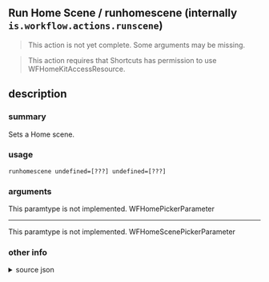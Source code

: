 
## Run Home Scene / runhomescene (internally `is.workflow.actions.runscene`)

> This action is not yet complete. Some arguments may be missing.


> This action requires that Shortcuts has permission to use WFHomeKitAccessResource.


## description
### summary
Sets a Home scene.


### usage
`runhomescene undefined=[???] undefined=[???]`

### arguments
This paramtype is not implemented. WFHomePickerParameter

---

This paramtype is not implemented. WFHomeScenePickerParameter

### other info

<details><summary>source json</summary>
```json
{
	"ActionClass": "WFRunSceneAction",
	"ActionKeywords": [
		"homekit",
		"home",
		"scene"
	],
	"AppIdentifier": "com.apple.Home",
	"Category": "Home",
	"Description": {
		"DescriptionSummary": "Sets a Home scene."
	},
	"InputPassthrough": true,
	"Name": "Run Home Scene",
	"Parameters": [
		{
			"AlwaysShowsButton": true,
			"Class": "WFHomePickerParameter",
			"Description": "The home in which the scene is configured",
			"DisallowedVariableTypes": [
				"Variable"
			],
			"Key": "WFHomeName",
			"Label": "Home"
		},
		{
			"AlwaysShowsButton": true,
			"Class": "WFHomeScenePickerParameter",
			"Key": "WFHomeSceneName",
			"Label": "Scene"
		}
	],
	"RequiredResources": [
		"WFHomeKitAccessResource"
	]
}
```
</details>

